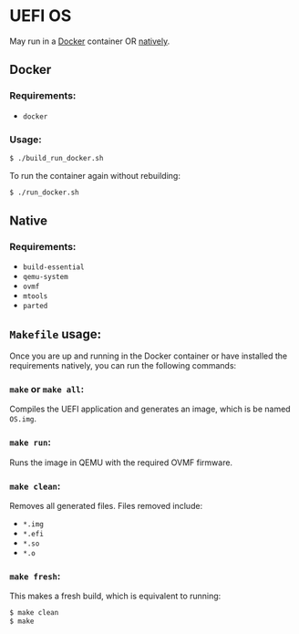 # UEFI OS

May run in a [Docker](#Docker) container OR [natively](#Native).

## Docker

### Requirements:
- `docker`

### Usage:

```bash
$ ./build_run_docker.sh
```
To run the container again without rebuilding:

```bash
$ ./run_docker.sh
```

## Native

### Requirements:
- `build-essential` 
- `qemu-system` 
- `ovmf` 
- `mtools` 
- `parted` 

## `Makefile` usage:

Once you are up and running in the Docker container or have installed the requirements natively, you can run the following commands:

### `make` or `make all`:

Compiles the UEFI application and generates an image, which is be named `OS.img`.

### `make run`:

Runs the image in QEMU with the required OVMF firmware.

### `make clean`:

Removes all generated files. Files removed include:
- `*.img`
- `*.efi`
- `*.so`
- `*.o`

### `make fresh`:

This makes a fresh build, which is equivalent to running:
```bash
$ make clean
$ make
```
